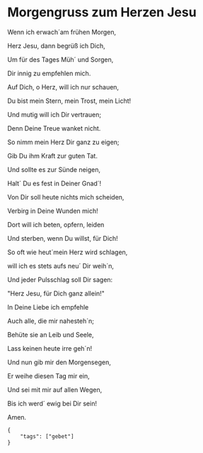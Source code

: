 # Morgengruss zum Herzen Jesu

Wenn ich erwach´am frühen Morgen,

Herz Jesu, dann begrüß ich Dich,

Um für des Tages Müh´ und Sorgen,

Dir innig zu empfehlen mich.

Auf Dich, o Herz, will ich nur schauen,

Du bist mein Stern, mein Trost, mein Licht!

Und mutig will ich Dir vertrauen;

Denn Deine Treue wanket nicht.

So nimm mein Herz Dir ganz zu eigen;

Gib Du ihm Kraft zur guten Tat.

Und sollte es zur Sünde neigen,

Halt´ Du es fest in Deiner Gnad´!

Von Dir soll heute nichts mich scheiden,

Verbirg in Deine Wunden mich!

Dort will ich beten, opfern, leiden

Und sterben, wenn Du willst, für Dich!

So oft wie heut´mein Herz wird schlagen,

will ich es stets aufs neu´ Dir weih´n,

Und jeder Pulsschlag soll Dir sagen:

"Herz Jesu, für Dich ganz allein!"

In Deine Liebe ich empfehle

Auch alle, die mir nahesteh´n;

Behüte sie an Leib und Seele,

Lass keinen heute irre geh´n!

Und nun gib mir den Morgensegen,

Er weihe diesen Tag mir ein,

Und sei mit mir auf allen Wegen,

Bis ich werd´ ewig bei Dir sein! 


Amen.

```
{
    "tags": ["gebet"]
}
```